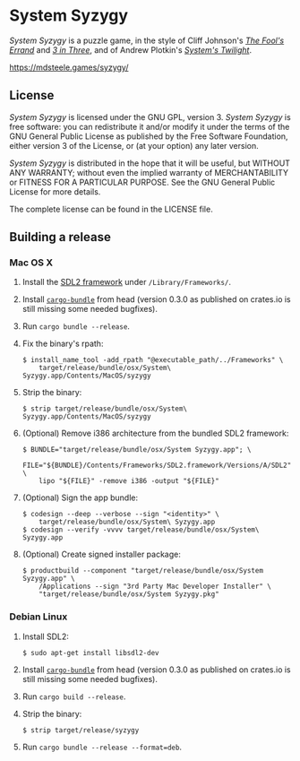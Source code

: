 # System Syzygy

*System Syzygy* is a puzzle game, in the style of Cliff Johnson's
[*The Fool's Errand*](http://fools-errand.com/02-FE/index.htm) and
[*3 in Three*](http://www.fools-errand.com/04-3T/index.htm), and of Andrew
Plotkin's [*System's Twilight*](http://www.eblong.com/zarf/twilight.html).

https://mdsteele.games/syzygy/

## License

*System Syzygy* is licensed under the GNU GPL, version 3.  *System Syzygy* is
free software: you can redistribute it and/or modify it under the terms of the
GNU General Public License as published by the Free Software Foundation, either
version 3 of the License, or (at your option) any later version.

*System Syzygy* is distributed in the hope that it will be useful, but WITHOUT
ANY WARRANTY; without even the implied warranty of MERCHANTABILITY or FITNESS
FOR A PARTICULAR PURPOSE.  See the GNU General Public License for more details.

The complete license can be found in the LICENSE file.

## Building a release

### Mac OS X

1. Install the [SDL2 framework](https://www.libsdl.org/download-2.0.php) under
   `/Library/Frameworks/`.
1. Install [`cargo-bundle`](https://github.com/burtonageo/cargo-bundle) from
   head (version 0.3.0 as published on crates.io is still missing some needed
   bugfixes).
1. Run `cargo bundle --release`.
1. Fix the binary's rpath:

    ```shell
    $ install_name_tool -add_rpath "@executable_path/../Frameworks" \
        target/release/bundle/osx/System\ Syzygy.app/Contents/MacOS/syzygy
    ```

1. Strip the binary:

    ```shell
    $ strip target/release/bundle/osx/System\ Syzygy.app/Contents/MacOS/syzygy
    ```

1. (Optional) Remove i386 architecture from the bundled SDL2 framework:

   ```shell
   $ BUNDLE="target/release/bundle/osx/System Syzygy.app"; \
       FILE="${BUNDLE}/Contents/Frameworks/SDL2.framework/Versions/A/SDL2"; \
       lipo "${FILE}" -remove i386 -output "${FILE}"
   ```

1. (Optional) Sign the app bundle:

   ```shell
   $ codesign --deep --verbose --sign "<identity>" \
       target/release/bundle/osx/System\ Syzygy.app
   $ codesign --verify -vvvv target/release/bundle/osx/System\ Syzygy.app
   ```

1. (Optional) Create signed installer package:

   ```shell
   $ productbuild --component "target/release/bundle/osx/System Syzygy.app" \
       /Applications --sign "3rd Party Mac Developer Installer" \
       "target/release/bundle/osx/System Syzygy.pkg"
   ```

### Debian Linux

1. Install SDL2:

    ```shell
    $ sudo apt-get install libsdl2-dev
    ```

1. Install [`cargo-bundle`](https://github.com/burtonageo/cargo-bundle) from
   head (version 0.3.0 as published on crates.io is still missing some needed
   bugfixes).
1. Run `cargo build --release`.
1. Strip the binary:

    ```shell
    $ strip target/release/syzygy
    ```

4. Run `cargo bundle --release --format=deb`.
